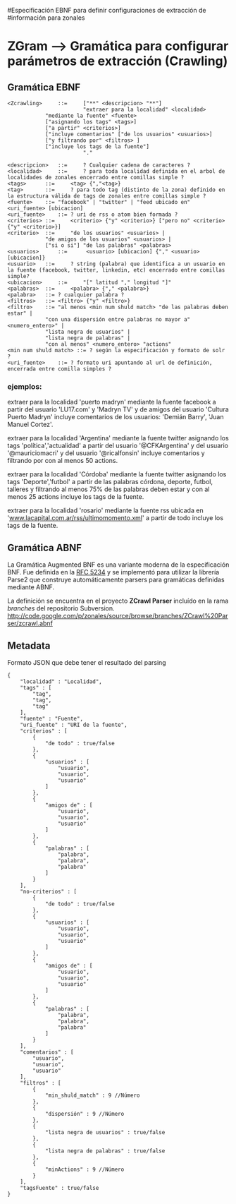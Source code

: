 #Especificación EBNF para definir configuraciones de extracción de
#información para zonales

# ZGram --> Gramática para configurar parámetros de extracción (Crawling) #

## Gramática EBNF ##
```
<Zcrawling> 	::= 	["**" <descripcion> "**"]
                        "extraer para la localidad" <localidad> 
			"mediante la fuente" <fuente>
			["asignando los tags" <tags>] 
			["a partir" <criterios>] 
			["incluye comentarios" ["de los usuarios" <usuarios>]
			["y filtrando por" <filtros> ]
			["incluye los tags de la fuente"]
                        "."
 
<descripcion>   ::=     ? Cualquier cadena de caracteres ?
<localidad> 	::= 	? para toda localidad definida en el arbol de localidades de zonales encerrado entre comillas simple ?
<tags>		::= 	<tag> {","<tag>} 
<tag>		::= 	? para todo tag (distinto de la zona) definido en la estructura válida de tags de zonales entre comillas simple ?
<fuente>	::=	"facebook" | "twitter" | "feed ubicado en" <uri_fuente> [ubicacion]
<uri_fuente>	::=	? uri de rss o atom bien formada ?
<criterios>	::= 	<criterio> {"y" <criterio>} ["pero no" <criterio> {"y" <criterio>}] 
<criterio>	::=     "de los usuarios" <usuarios> |
			"de amigos de los usuarios" <usuarios> |
			["si o si"] "de las palabras" <palabras>
<usuarios>      ::=      <usuario> [ubicacion] {"," <usuario> [ubicacion]}
<usuario>	::= 	? string (palabra) que identifica a un usuario en la fuente (facebook, twitter, linkedin, etc) encerrado entre comillas simple?
<ubicacion>     ::=     "[" latitud "," longitud "]"
<palabras>	::= 	<palabra> {"," <palabra>}
<palabra>	::=	? cualquier palabra ?
<filtros>	::=	<filtro> {"y" <filtro>}
<filtro>	::=	"al menos <min num shuld match> "de las palabras deben estar" |
			"con una dispersión entre palabras no mayor a" <numero_entero>" |
			"lista negra de usuarios" |
			"lista negra de palabras" |
			"con al menos" <numero_entero> "actions"
<min num shuld match> ::= ? según la especificación y formato de solr ?
<uri_fuente>	::=	? formato uri apuntando al url de definición, encerrada entre comilla simples ?
```


### ejemplos: ###
extraer para la localidad 'puerto madryn'
mediante la fuente facebook
a partir del usuario 'LU17.com' y 'Madryn TV' y de amigos del usuario 'Cultura Puerto Madryn'
incluye comentarios de los usuarios: 'Demián Barry', 'Juan Manuel Cortez'.

extraer para la localidad 'Argentina'
mediante la fuente twitter asignando los tags 'política','actualidad'
a partir del usuario '@CFKArgentina' y del usuario '@mauriciomacri' y del usuario '@ricalfonsin'
incluye comentarios
y filtrando por con al menos 50 actions.

extraer para la localidad 'Córdoba'
mediante la fuente twitter asignando los tags 'Deporte','futbol'
a partir de las palabras córdona, deporte, futbol, talleres
y filtrando al menos 75% de las palabras deben estar y con al menos 25 actions
incluye los tags de la fuente.

extraer para la localidad 'rosario'
mediante la fuente rss ubicada en 'www.lacapital.com.ar/rss/ultimomomento.xml'
a partir de todo
incluye los tags de la fuente.


## Gramática ABNF ##
La Gramática Augmented BNF es una variante moderna de la especificación BNF. Fue definida en la [RFC 5234](http://tools.ietf.org/html/rfc5234) y se implementó para utilizar la librería Parse2 que construye automáticamente parsers para gramáticas definidas mediante ABNF.

La definición se encuentra en el proyecto **ZCrawl Parser** incluído en la rama _branches_ del repositorio Subversion.
http://code.google.com/p/zonales/source/browse/branches/ZCrawl%20Parser/zcrawl.abnf

## Metadata ##

Formato JSON que debe tener el resultado del parsing

```
{
    "localidad" : "Localidad",
    "tags" : [
        "tag",
        "tag",
        "tag"
    ],
    "fuente" : "Fuente",
    "uri_fuente" : "URI de la fuente",
    "criterios" : [
        {
            "de todo" : true/false
        },
        {
            "usuarios" : [
                "usuario",
                "usuario",
                "usuario"
            ]
        },
        {
            "amigos de" : [
                "usuario",
                "usuario",
                "usuario"
            ]
        },
        {
            "palabras" : [
                "palabra",
                "palabra",
                "palabra"
            ]
        }
    ],
    "no-criterios" : [
        {
            "de todo" : true/false
        },
        {
            "usuarios" : [
                "usuario",
                "usuario",
                "usuario"
            ]
        },
        {
            "amigos de" : [
                "usuario",
                "usuario",
                "usuario"
            ]
        },
        {
            "palabras" : [
                "palabra",
                "palabra",
                "palabra"
            ]
        }
    ],
    "comentarios" : [
        "usuario",
        "usuario",
        "usuario"
    ],
    "filtros" : [
        {
            "min_shuld_match" : 9 //Número
        },
        {
            "dispersión" : 9 //Número
        },
        {
            "lista negra de usuarios" : true/false
        },
        {
            "lista negra de palabras" : true/false
        },
        {
            "minActions" : 9 //Número
        }
    ],
    "tagsFuente" : true/false
}
```